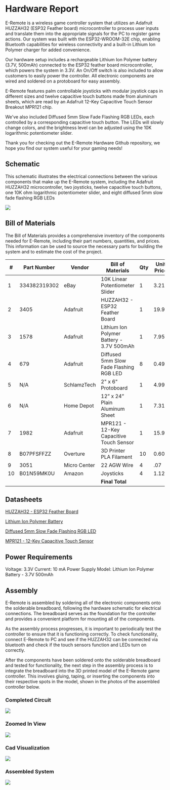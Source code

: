 # Hardware Report

E-Remote is a wireless game controller system that utilizes an Adafruit HUZZAH32 (ESP32 Feather board) microcontroller to process user inputs and translate them into the appropriate signals for the PC to register game actions. Our system was built with the ESP32-WROOM-32E chip, enabling Bluetooth capabilities for wireless connectivity and a built-in Lithium Ion Polymer charger for added convenience.

Our hardware setup includes a rechargeable Lithium Ion Polymer battery (3.7V, 500mAh) connected to the ESP32 feather board microcontroller, which powers the system in 3.3V. An On/Off switch is also included to allow customers to easily power the controller. All electronic components are wired and soldered on a protoboard for easy assembly.

E-Remote features palm controllable joysticks with modular joystick caps in different sizes and twelve capacitive touch buttons made from aluminum sheets, which are read by an Adafruit 12-Key Capacitive Touch Sensor Breakout MPR121 chip.

We've also included Diffused 5mm Slow Fade Flashing RGB LEDs, each controlled by a corresponding capacitive touch button. The LEDs will slowly change colors, and the brightness level can be adjusted using the 10K logarithmic potentiometer slider.

Thank you for checking out the E-Remote Hardware Github repository, we hope you find our system useful for your gaming needs!

## Schematic

This schematic illustrates the electrical connections between the various components that make up the E-Remote system, including the Adafruit HUZZAH32 microcontroller, two joysticks, twelve capacitive touch buttons, one 10K ohm logarithmic potentiometer slider, and eight diffused 5mm slow fade flashing RGB LEDs

<img src="/Pictures/E-Remote Schematic-1.png">

## Bill of Materials

The Bill of Materials provides a comprehensive inventory of the components needed for E-Remote, including their part numbers, quantities, and prices. This information can be used to source the necessary parts for building the system and to estimate the cost of the project.

| #           | Part Number | Vendor       | Bill of Materials                         | Qty | Unit Price | Total Price |
| ----------- | ----------- | ------------ | ----------------------------------------- | --- | ---------- | ----------- |
| 1           | 334382319302| eBay         | 10K Linear Potentiometer Slider           | 1   | 3.21       | 3.21        |
| 2           | 3405        | Adafruit     | HUZZAH32 - ESP32 Feather Board            | 1   | 19.95      | 19.95       |
| 3           | 1578        | Adafruit     | Lithium Ion Polymer Battery - 3.7V 500mAh | 1   | 7.95       | 7.95        |
| 4           | 679         | Adafruit     | Diffused 5mm Slow Fade Flashing RGB LED   | 8   | 0.495      | 3.96        |
| 5           | N/A         | SchlamzTech  | 2" x 6" Protoboard                        | 1   | 4.99       | 4.99        |
| 6           | N/A         | Home Depot   | 12” x 24” Plain Aluminum Sheet            | 1   | 7.31       | 7.32        |
| 7           | 1982        | Adafruit     | MPR121 - 12-Key Capacitive Touch Sensor   | 1   | 15.90      | 15.90       |
| 8           | B07PFSFFZZ  | Overture     | 3D Printer PLA Filament                   | 10  | 0.60       | 6.00        |
| 9           | 3051        | Micro Center | 22 AGW Wire                               | 4   | .07        | 0.28        |
| 10          | B01N59MK0U  | Amazon       | Joysticks                                 | 4   | 1.12       | 4.48        |
|             |             |              | **Final Total**                           |     |            | 74.03       |

## Datasheets

[HUZZAH32 - ESP32 Feather Board](https://cdn-learn.adafruit.com/downloads/pdf/adafruit-huzzah32-esp32-feather.pdf)

[Lithium Ion Polymer Battery](https://cdn-shop.adafruit.com/product-files/1578/1578+msds.pdf)

[Diffused 5mm Slow Fade Flashing RGB LED](https://www.adafruit.com/product/679)

[MPR121 - 12-Key Capacitive Touch Sensor](https://learn.adafruit.com/adafruit-mpr121-12-key-capacitive-touch-sensor-breakout-tutorial/overview)

## Power Requirements 

Voltage: 3.3V
Current: 10 mA
Power Supply Model: Lithium Ion Polymer Battery - 3.7V 500mAh

## Assembly

E-Remote is assembled by soldering all of the electronic components onto the solderable breadboard, following the hardware schematic for electrical connections. The breadboard serves as the foundation for the controller and provides a convenient platform for mounting all of the components.

As the assembly process progresses, it is important to periodically test the controller to ensure that it is functioning correctly. To check functionality, connect E-Remote to PC and see if the HUZZAH32 can be connected via bluetooth and check if the touch sensors function and LEDs turn on correctly. 

After the components have been soldered onto the solderable breadboard and tested for functionality, the next step in the assembly process is to integrate the breadboard into the 3D printed model of the E-Remote game controller. This involves gluing, taping, or inserting the components into their respective spots in the model, shown in the photos of the assembled controller below.


### Completed Circuit

<img src="/Pictures/prototypeboard.jpg">

### Zoomed In View

<img src="/Pictures/zoomboard.jpg">

### Cad Visualization

<img src="/Pictures/CadVis.jpg">

### Assembled System

<img src="/Pictures/FInalProductView.jpg">
